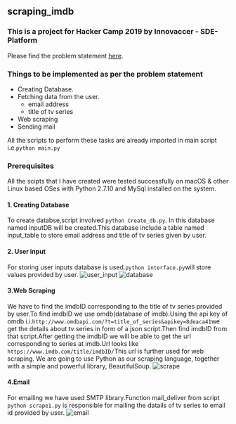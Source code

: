 ## scraping_imdb
### This is a project for Hacker Camp 2019 by Innovaccer - SDE-Platform
Please find the problem statement [here](http://innovaccer.com/media/hackercamp/SDE-Intern-Assignment.pdf).
### Things to be implemented as per the problem statement
* Creating Database.
* Fetching data from the user.
  *  email address
  * title of tv series
* Web scraping
* Sending mail
 
 All the scripts to perform these tasks are already imported in main script i.e.`python main.py`
### Prerequisites
 All the scipts that I have created were tested successfully on macOS & other Linux based OSes with Python 2.7.10 and MySql installed on the system.
#### 1. Creating Database
To create databse,script involved `python Create_db.py`. In this database named inputDB will be created.This database include a table named input_table to store email address and title of tv series given by user.
#### 2. User input
For storing user inputs database is used.`python interface.py`will store values provided by user.
![user_input](https://user-images.githubusercontent.com/25201552/47012676-65387880-d162-11e8-81f2-75c367255b90.png)
![database](https://user-images.githubusercontent.com/25201552/47012776-bc3e4d80-d162-11e8-8ef4-e5f97bfa7b2f.jpg)
#### 3.Web Scraping
We have to find the imdbID corresponding to the title of tv series provided by user.To find imdbID we use omdb(database of imdb).Using the api key of omdb i.i.`http://www.omdbapi.com/?t=title_of_series&apikey=8deaca41`we get the details about tv series in form of a json script.Then find imdbID from that script.After getting the imdbID we will be able to get the url corresponding to series at imdb.Url looks like `https://www.imdb.com/title/imdbID/`This url is further used for web scraping. We are going to use Python as our scraping language, together with a simple and powerful library, BeautifulSoup.
![scrape](https://user-images.githubusercontent.com/25201552/47013290-4c30c700-d164-11e8-92c6-fd66083dac49.jpg)
#### 4.Email
 For emailing we have used SMTP library.Function mail_deliver from script `python scrape1.py` is responsible for mailing the datails of tv series to email id provided by user.
 ![email](https://user-images.githubusercontent.com/25201552/47013530-1e984d80-d165-11e8-9d06-0874bff513c5.png)
